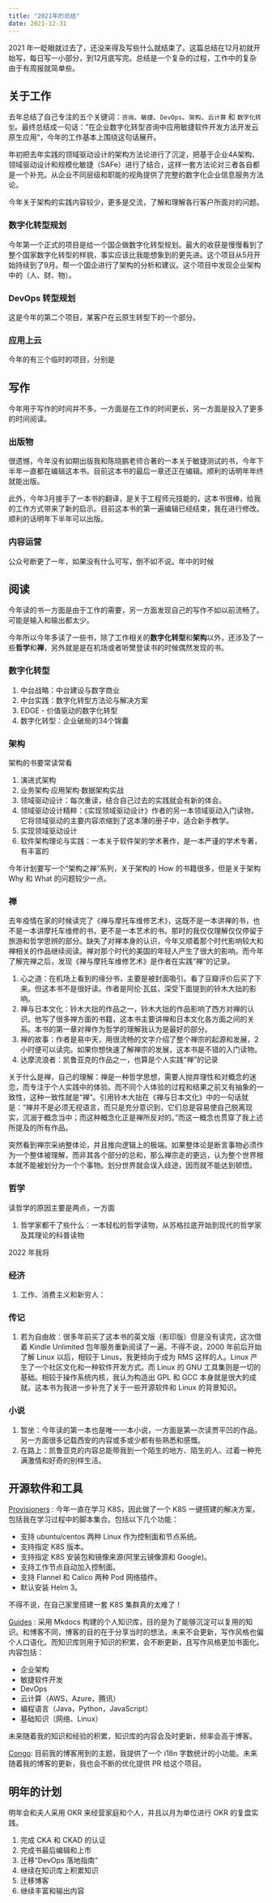 ```yaml
---
title: "2021年的总结"
date: 2021-12-31
---
```


2021 年一眨眼就过去了，还没来得及写些什么就结束了。这篇总结在12月初就开始写，每日写一小部分，到12月底写完。总结是一个复杂的过程，工作中的复杂由于有周报就简单些。

## 关于工作

去年总结了自己专注的五个关键词：`咨询`、`敏捷`、`DevOps`、`架构`、`云计算` 和 `数字化转型`。最终总结成一句话：”在企业数字化转型咨询中应用敏捷软件开发方法开发云原生应用“，今年的工作基本上围绕这句话展开。

年初把去年实践的领域驱动设计的架构方法论进行了沉淀，把基于企业4A架构、领域驱动设计和规模化敏捷（SAFe）进行了结合，这样一套方法论对三者各自都是一个补充。从企业不同层级和职能的视角提供了完整的数字化企业信息服务方法论。

今年关于架构的实践内容较少，更多是交流，了解和理解各行客户所面对的问题。

### 数字化转型规划

今年第一个正式的项目是给一个国企做数字化转型规划。最大的收获是慢慢看到了整个国家数字化转型的样貌，事实应该比我能想象到的更先进。这个项目从5月开始持续到了9月。帮一个国企进行了架构的分析和建议。这个项目中发现企业架构中的（人、财、物）。

### DevOps 转型规划

这是今年的第二个项目，某客户在云原生转型下的一个部分。

### 应用上云

今年的有三个临时的项目，分别是

## 写作

今年用于写作的时间并不多。一方面是在工作的时间更长，另一方面是投入了更多的时间阅读。

### 出版物

很遗憾，今年没有如期出版我和陈晓鹏老师合著的一本关于敏捷测试的书，今年下半年一直都在编辑这本书。目前这本书的最后一章还正在编辑。顺利的话明年年终就能出版。

此外，今年3月接手了一本书的翻译，是关于工程师元技能的，这本书很棒，给我的工作方式带来了新的启示。目前这本书的第一遍编辑已经结束，我在进行修改。顺利的话明年下半年可以出版。

### 内容运营

公众号断更了一年，如果没有什么可写，倒不如不说。年中的时候



## 阅读

今年读的书一方面是由于工作的需要，另一方面发现自己的写作不如以前流畅了。可能是输入和输出都太少。

今年所以今年多读了一些书，除了工作相关的**数字化转型**和**架构**以外，还涉及了一些**哲学**和**禅**，另外就是是在机场或者听樊登读书的时候偶然发现的书。

### 数字化转型

1. 中台战略：中台建设与数字商业
2. 中台实践：数字化转型方法论与解决方案
3. EDGE - 价值驱动的数字化转型
4. 数字化转型：企业破局的34个锦囊

### 架构

架构的书要常读常看

1. 演进式架构
2. 业务架构·应用架构·数据架构实战
3. 领域驱动设计：每次重读，结合自己过去的实践就会有新的体会。
4. 领域驱动设计精粹：《实现领域驱动设计》作者的另一本领域驱动入门读物，它将领域驱动的主要内容浓缩到了这本薄的册子中，适合新手教学。
5. 实现领域驱动设计
6. 软件架构理论与实践：一本关于软件架的学术著作，是一本严谨的学术专著，有丰富的

今年计划要写一个“架构之禅”系列，关于架构的 How 的书籍很多，但是关于架构 Why 和 What 的问题较少一点。

### 禅

去年疫情在家的时候读完了《禅与摩托车维修艺术》，这既不是一本讲禅的书，也不是一本讲摩托车维修的书，更不是一本艺术的书。那时的我仅仅理解仅仅停留于旅游和哲学思辨的部分。缺失了对禅本身的认识，今年又顺着那个时代影响较大和禅相关的作品继续阅读。禅对那个时代的美国的年轻人产生了很大的影响。而今年了解完禅之后，发现《禅与摩托车维修艺术》是作者在实践“禅”的记录。

1. 心之道：在机场上看到的缘分书，主要是被封面吸引。看了豆瓣评价后买了下来。但这本书不是很好读。作者是阿伦·瓦兹，深受下面提到的铃木大拙的影响。
2. 禅与日本文化：铃木大拙的作品之一，铃木大拙的作品影响了西方对禅的认识。他写了很多禅方面的书籍，这本书主要讲禅和日本文化各方面之间的关系。本书的第一章对禅作为哲学的理解我认为是最好的部分。
3. 禅的故事：作者是易中天，用很流畅的文字介绍了整个禅宗的起源和发展，2小时便可以读完。如果你想快速了解禅宗的发展，这本书是不错的入门读物。
4. 达摩流浪者：凯鲁亚克的作品之一，也算是个人实践“禅”的记录

关于什么是禅，自己的理解：禅是一种哲学思想，需要人抛弃理性和对概念的迷恋，而专注于个人实践中的体验。而不同个人体验的过程和结果之前又有抽象的一致性，这种一致性就是“禅”。引用铃木大拙在《禅与日本文化》中的一句话就是：“禅并不是必须无视语言，而只是充分意识到，它们总是容易使自己脱离现实，沉溺于概念当中；而这种概念化正是禅所反对的。”而这一概念也贯穿了我上述所提及的所有作品。

突然看到禅宗采纳整体论，并且推向逻辑上的极端。如果整体论是断言事物必须作为一个整体被理解，而非其各个部分的总和，那么禅宗走的更远，认为整个世界根本就不能被划分为一个个事物。划分世界就会误入歧途，因而就不能达到顿悟。

### 哲学

读哲学的原因主要是两点，一方面

1. 哲学家都干了些什么：一本轻松的哲学读物，从苏格拉底开始到现代的哲学家及其理论的科普读物

2022 年我将

### 经济

1. 工作、消费主义和新穷人：

### 传记

1. 若为自由故：很多年前买了这本书的英文版（影印版）但是没有读完，这次借着 Kindle Unlimited 包年服务重新阅读了一遍。不得不说，2000 年前后开始了解 Linux 以后，相较于 Linus，我更倾向于成为 RMS 这样的人。Linux 产生了一个社区文化和一种软件开发方式。而 Linux 的 GNU 工具集则是一切的基础。相较于操作系统内核，我认为构造出 GPL 和 GCC 本身就是很大的成就。这本书为我进一步补充了关于一些开源软件和 Linux 的背景知识。

### 小说

1. 暂坐：今年读的第一本也是唯一一本小说，一方面是第一次读贾平凹的作品，另一方面很多记载西安的内容或多或少都有些熟悉和感慨。
2. 在路上：凯鲁亚克的内容总能带我到一个陌生的地方、陌生的人、过着一种充满激情和好奇的别样生活。

## 开源软件和工具

[Provisioners](https://github.com/wizardbyron/provisioners) : 今年一直在学习 K8S，因此做了一个 K8S 一键搭建的解决方案，包括我在学习过程中的脚本集合。包括以下几个功能：

- 支持 ubuntu/centos 两种 Linux 作为控制面和节点系统。
- 支持指定 K8S 版本。
- 支持指定 K8S 安装包和镜像来源(阿里云镜像源和 Google)。
- 支持工作节点自动加入控制面。
- 支持 Flannel 和 Calico 两种 Pod 网络插件。
- 默认安装 Helm 3。

不得不说，在自己家里搭建一套 K8S 集群真的太难了！

[Guides](https://github.com/wizardbyron/guides) : 采用 Mkdocs 构建的个人知识库，目的是为了能够沉淀可以复用的知识。和博客不同，博客的目的在于分享当时的想法，未来不会更新，写作风格也偏个人口语化。而知识库则用于知识的积累，会不断更新，且写作风格更加书面化。内容包括：

- 企业架构
- 敏捷软件开发
- DevOps
- 云计算（AWS，Azure，腾讯）
- 编程语言（Java，Python，JavaScript）
- 基础知识（网络、Linux）

未来随着我的知识和经验的积累，知识库的内容会及时更新，频率会高于博客。

[Congo](https://jpanther.github.io/congo/): 目前我的博客用到的主题，我提供了一个 i18n 字数统计的小功能。未来随着我的博客的更新，我也会不断的优化提供 PR 给这个项目。

## 明年的计划

明年会和夫人采用 OKR 来经营家庭和个人，并且以月为单位进行 OKR 的复盘实践。

1. 完成 CKA 和 CKAD 的认证
2. 完成书最后编辑和上市
3. 迁移“DevOps 落地指南”
4. 继续在知识库上积累知识
5. 迁移博客
6. 继续丰富和输出内容
